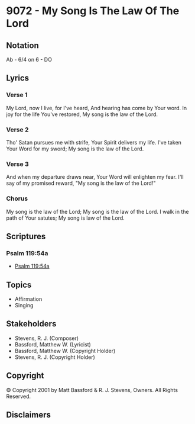 # 9072 - My Song Is The Law Of The Lord

## Notation

Ab - 6/4 on 6 - DO

## Lyrics

### Verse 1

My Lord, now I live, for I've heard, And hearing has come by Your word. In joy for the life You've restored, My song is the law of the Lord.

### Verse 2

Tho' Satan pursues me with strife, Your Spirit delivers my life. I've taken Your Word for my sword; My song is the law of the Lord.

### Verse 3

And when my departure draws near, Your Word will enlighten my fear. I'll say of my promised reward, "My song is the law of the Lord!"

### Chorus

My song is the law of the Lord; My song is the law of the Lord. I walk in the path of Your satutes; My song is law of the Lord.


## Scriptures

### Psalm 119:54a

- [Psalm 119:54a](https://www.biblegateway.com/passage/?search=Psalm%20119%3A54a)


## Topics

- Affirmation
- Singing

## Stakeholders

- Stevens, R. J. (Composer)
- Bassford, Matthew W. (Lyricist)
- Bassford, Matthew W. (Copyright Holder)
- Stevens, R. J. (Copyright Holder)

## Copyright

© Copyright 2001 by Matt Bassford & R. J. Stevens, Owners. All Rights Reserved.


## Disclaimers


